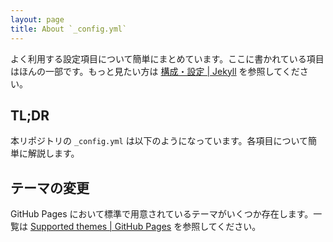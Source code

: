 ```yaml
---
layout: page
title: About `_config.yml`
---
```


よく利用する設定項目について簡単にまとめています。ここに書かれている項目はほんの一部です。もっと見たい方は [構成・設定 \| Jekyll](http://jekyllrb-ja.github.io/docs/configuration/) を参照してください。

## TL;DR

本リポジトリの `_config.yml` は以下のようになっています。各項目について簡単に解説します。



## テーマの変更

GitHub Pages において標準で用意されているテーマがいくつか存在します。一覧は [Supported themes \| GitHub Pages](https://pages.github.com/themes/) を参照してください。

